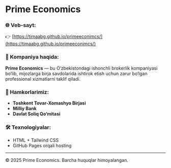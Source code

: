 # Prime Economics

### 🌐 Veb-sayt:
👉 [https://timaabg.github.io/primeeconimcs/](https://timaabg.github.io/primeeconimcs/)

### 📌 Kompaniya haqida:
**Prime Economics** — bu O‘zbekistondagi ishonchli brokerlik kompaniyasi bo‘lib, mijozlarga birja savdolarida ishtirok etish uchun zarur bo‘lgan professional xizmatlarni taklif qiladi.

### 🤝 Hamkorlarimiz:
- **Toshkent Tovar-Xomashyo Birjasi**
- **Milliy Bank**
- **Davlat Soliq Qo‘mitasi**

### 🛠 Texnologiyalar:
- HTML + Tailwind CSS
- GitHub Pages orqali hosting

---

© 2025 Prime Economics. Barcha huquqlar himoyalangan.
